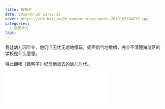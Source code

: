 ```yaml
---
title: 数鸭子
date: 2019-07-20 23:02:31
cover: https://cdn.beijing2b.com/counting-ducks-2019103184217.jpg
categories:
  - 贻笑大方
tags:
---
```


我娃幼儿园毕业，他仍旧无忧无虑地傻玩，奶声奶气地撒娇，完全不清楚海淀区的学校是什么意思。

特此翻唱《数鸭子》纪念他逝去的幼儿时代。

<!-- more -->



<iframe frameborder="no" border="0" marginwidth="0" marginheight="0" width=330 height=110 src="//music.163.com/outchain/player?type=1&id=80477628&auto=1&height=90"></iframe>